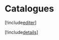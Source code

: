 # Catalogues

[!include[editer](catalogues.editer.autogen.md)]

[!include[details](catalogues.details.autogen.md)]
































































































































